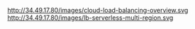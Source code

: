 http://34.49.17.80/images/cloud-load-balancing-overview.svg
http://34.49.17.80/images/lb-serverless-multi-region.svg